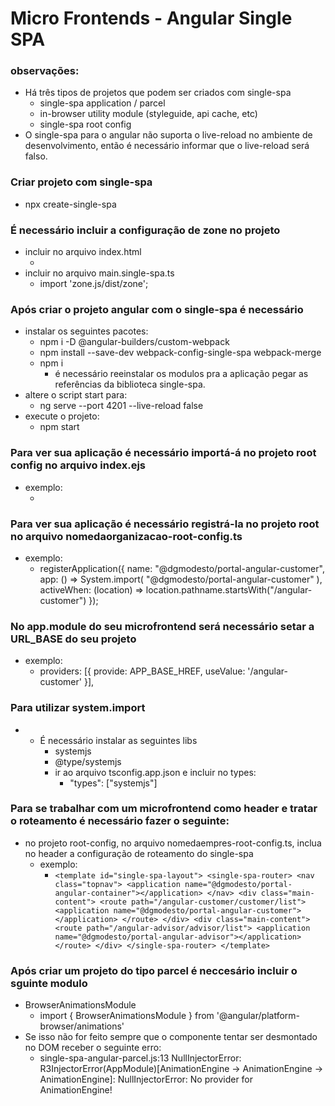 # Micro Frontends - Angular Single SPA

### observações:

- Há três tipos de projetos que podem ser criados com single-spa
  - single-spa application / parcel
  - in-browser utility module (styleguide, api cache, etc)
  - single-spa root config
- O single-spa para o angular não suporta o live-reload no ambiente de desenvolvimento, então é necessário informar que o live-reload será falso.

### Criar projeto com single-spa

- npx create-single-spa

### É necessário incluir a configuração de zone no projeto

- incluir no arquivo index.html
  - <script src="https://unpkg.com/zone.js"></script>
- incluir no arquivo main.single-spa.ts
  - import 'zone.js/dist/zone';

### Após criar o projeto angular com o single-spa é necessário

- instalar os seguintes pacotes:
  - npm i -D @angular-builders/custom-webpack
  - npm install --save-dev webpack-config-single-spa webpack-merge
  - npm i
    - é necessário reeinstalar os modulos pra a aplicação pegar as referências da biblioteca single-spa.
- altere o script start para:
  - ng serve --port 4201 --live-reload false
- execute o projeto:
  - npm start

### Para ver sua aplicação é necessário importá-á no projeto root config no arquivo index.ejs

- exemplo:
  - <script type="systemjs-importmap">
      {
        "imports": {
          "portal-angular-customer": "//localhost:4200/main.js",
        }
      }
    </script>

### Para ver sua aplicação é necessário registrá-la no projeto root no arquivo nomedaorganizacao-root-config.ts

- exemplo:
  - registerApplication({
    name: "@dgmodesto/portal-angular-customer",
    app: () =>
    System.import(
    "@dgmodesto/portal-angular-customer"
    ),
    activeWhen: (location) => location.pathname.startsWith("/angular-customer")
    });

### No app.module do seu microfrontend será necessário setar a URL_BASE do seu projeto

- exemplo:
  - providers: [{ provide: APP_BASE_HREF, useValue: '/angular-customer' }],

### Para utilizar system.import

- - É necessário instalar as seguintes libs
    - systemjs
    - @type/systemjs
    - ir ao arquivo tsconfig.app.json e incluir no types:
      - "types": ["systemjs"]

### Para se trabalhar com um microfrontend como header e tratar o roteamento é necessário fazer o seguinte:

- no projeto root-config, no arquivo nomedaempres-root-config.ts, inclua no header a configuração de roteamento do single-spa
  - exemplo:
    - `<template id="single-spa-layout"> <single-spa-router> <nav class="topnav"> <application name="@dgmodesto/portal-angular-container"></application> </nav> <div class="main-content"> <route path="/angular-customer/customer/list"> <application name="@dgmodesto/portal-angular-customer"></application> </route> </div> <div class="main-content"> <route path="/angular-advisor/advisor/list"> <application name="@dgmodesto/portal-angular-advisor"></application> </route> </div> </single-spa-router> </template>`

### Após criar um projeto do tipo parcel é neccesário incluir o sguinte modulo

- BrowserAnimationsModule
  - import { BrowserAnimationsModule } from '@angular/platform-browser/animations'
- Se isso não for feito sempre que o componente tentar ser desmontado no DOM receber o seguinte erro:
  - single-spa-angular-parcel.js:13 NullInjectorError: R3InjectorError(AppModule)[AnimationEngine -> AnimationEngine -> AnimationEngine]: NullInjectorError: No provider for AnimationEngine!
